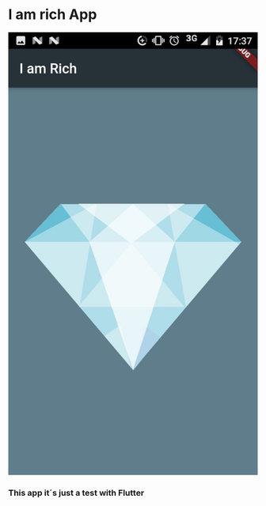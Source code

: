 # I am rich App

![Photo of the main screen](/images/App.jpeg)

### This app it´s just a test with Flutter

